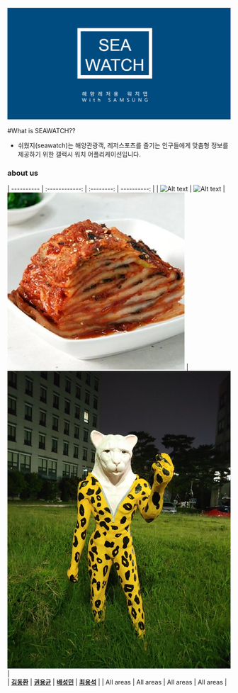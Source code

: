 ![Alt text](/image/md1.png)

#What is SEAWATCH??
 - 쉬웠지(seawatch)는 해양관광객, 레저스포츠를 즐기는 인구들에게 맞춤형 정보를 제공하기 위한 갤럭시 워치 어플리케이션입니다. 



  ### about us  
   | ---------- | :------------: | :--------: | ----------: |
   | ![Alt text](/image/zac.png) | ![Alt text](/image/zac1.jpg) | ![Alt text](/image/zac2.jpg) | ![Alt text](/image/zac3.jpg) |   
   |  [**김동환**](https://github.com/dongkakika) | [**권용균**](https://github.com/YongGyunKwon) | [**배성민**](https://github.com/SeongMinBae) | [**최용석**](https://github.com/dydtjr1515) |
   | All areas | All areas | All areas | All areas |
   
   


